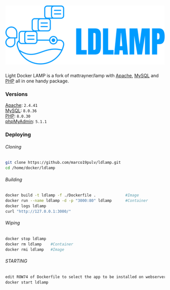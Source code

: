 # ![Light-Docker-LAMP][logo]
Light Docker LAMP is a fork of mattrayner/lamp with [Apache][apache], [MySQL][mysql] and [PHP][php] all in one handy package.  

### Versions
[Apache][apache]: `2.4.41`  
[MySQL][mysql]: `8.0.36`  
[PHP][php]: `8.0.30`  
[phpMyAdmin][phpmyadmin]: `5.1.1`

<!-- END doctoc -->

### Deploying
###### Cloning
```bash
git clone https://github.com/marco19pulv/ldlamp.git
cd /home/docker/ldlamp
```
###### Building
```bash
docker build -t ldlamp -f ./Dockerfile .             #Image
docker run --name ldlamp -d -p "3000:80" ldlamp      #Container
docker logs ldlamp  
curl "http://127.0.0.1:3000/"
```
###### Wiping
```bash
docker stop ldlamp
docker rm ldlamp    #Container
docker rmi ldlamp   #Image
```
###### STARTING
```bash
edit ROW74 of Dockerfile to select the app to be installed on webserver
docker start ldlamp
```

[logo]: logo.png
[apache]: http://www.apache.org/
[mysql]: https://www.mysql.com/
[php]: http://php.net/
[phpmyadmin]: https://www.phpmyadmin.net/